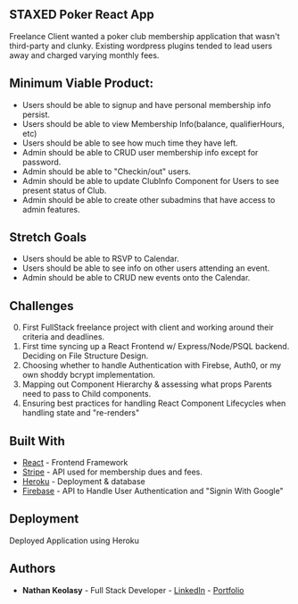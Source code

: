 ## STAXED Poker React App

Freelance Client wanted a poker club membership application that wasn't third-party and clunky.
Existing wordpress plugins tended to lead users away and charged varying monthly fees.

## Minimum Viable Product:

- Users should be able to signup and have personal membership info persist.
- Users should be able to view Membership Info(balance, qualifierHours, etc)
- Users should be able to see how much time they have left.
- Admin should be able to CRUD user membership info except for password.
- Admin should be able to "Checkin/out" users.
- Admin should be able to update ClubInfo Component for Users to see present status of Club.
- Admin should be able to create other subadmins that have access to admin features.

## Stretch Goals

- Users should be able to RSVP to Calendar.
- Users should be able to see info on other users attending an event.
- Admin should be able to CRUD new events onto the Calendar.

## Challenges

0. First FullStack freelance project with client and working around their criteria and deadlines.
1. First time syncing up a React Frontend w/ Express/Node/PSQL backend. Deciding on File Structure Design.
1. Choosing whether to handle Authentication with Firebse, Auth0, or my own shoddy bcrypt implementation.
1. Mapping out Component Hierarchy & assessing what props Parents need to pass to Child components.
1. Ensuring best practices for handling React Component Lifecycles when handling state and "re-renders"

## Built With

- [React](https://reactjs.org/) - Frontend Framework
- [Stripe](https://striple.com/) - API used for membership dues and fees.
- [Heroku](https://heroku.com/) - Deployment & database
- [Firebase](https://firebase.com) - API to Handle User Authentication and "Signin With Google"

## Deployment

Deployed Application using Heroku

## Authors

- **Nathan Keolasy** - Full Stack Developer - [LinkedIn](https://www.linked.com/nathan-keolasy) - [Portfolio](https://www.keolazy.com)
